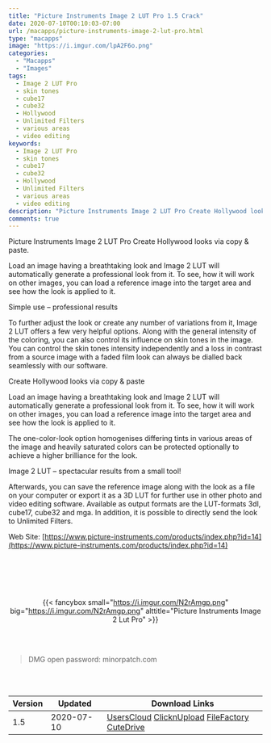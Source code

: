 ```yaml
---
title: "Picture Instruments Image 2 LUT Pro 1.5 Crack"
date: 2020-07-10T00:10:03-07:00
url: /macapps/picture-instruments-image-2-lut-pro.html
type: "macapps"
image: "https://i.imgur.com/lpA2F6o.png"
categories:
  - "Macapps"
  - "Images"
tags:
  - Image 2 LUT Pro
  - skin tones
  - cube17
  - cube32
  - Hollywood
  - Unlimited Filters
  - various areas
  - video editing
keywords:
  - Image 2 LUT Pro
  - skin tones
  - cube17
  - cube32
  - Hollywood
  - Unlimited Filters
  - various areas
  - video editing
description: "Picture Instruments Image 2 LUT Pro Create Hollywood looks via copy & paste"
comments: true
---
```


Picture Instruments Image 2 LUT Pro Create Hollywood looks via copy & paste.

Load an image having a breathtaking look and Image 2 LUT will automatically generate a professional look from it. To see, how it will work on other images, you can load a reference image into the target area and see how the look is applied to it.

Simple use – professional results

To further adjust the look or create any number of variations from it, Image 2 LUT offers a few very helpful options. Along with the general intensity of the coloring, you can also control its influence on skin tones in the image. You can control the skin tones intensity independently and a loss in contrast from a source image with a faded film look can always be dialled back seamlessly with our software.

Create Hollywood looks via copy & paste

Load an image having a breathtaking look and Image 2 LUT will automatically generate a professional look from it. To see, how it will work on other images, you can load a reference image into the target area and see how the look is applied to it.

The one-color-look option homogenises differing tints in various areas of the image and heavily saturated colors can be protected optionally to achieve a higher brilliance for the look.

Image 2 LUT – spectacular results from a small tool!

Afterwards, you can save the reference image along with the look as a file on your computer or export it as a 3D LUT for further use in other photo and video editing software. Available as output formats are the LUT-formats 3dl, cube17, cube32 and mga. In addition, it is possible to directly send the look to Unlimited Filters.

Web Site: [https://www.picture-instruments.com/products/index.php?id=14](https://www.picture-instruments.com/products/index.php?id=14)

<br/>
<br/>
<script async src="https://pagead2.googlesyndication.com/pagead/js/adsbygoogle.js"></script>
<ins class="adsbygoogle"
     style="display:block; text-align:center;"
     data-ad-layout="in-article"
     data-ad-format="fluid"
     data-ad-client="ca-pub-8746275014476192"
     data-ad-slot="5144997159"></ins>
<script>
     (adsbygoogle = window.adsbygoogle || []).push({});
</script>
<br/>
<br/>


<center>

{{< fancybox small="https://i.imgur.com/N2rAmgp.png" big="https://i.imgur.com/N2rAmgp.png" alttitle="Picture Instruments Image 2 Lut Pro" >}}

</center>

<br/>
<br/>


> DMG open password: minorpatch.com

<br/>

<br/>
<div id="history_version" class="history_version">

| Version | Updated | Download Links |
| ---- | ---- | ---- |
| 1.5 | 2020-07-10 | [UsersCloud](https://ouo.io/97Qoiq)   [ClicknUpload](https://ouo.io/mdD7n1)   [FileFactory](https://ouo.io/mdD7n1)   [CuteDrive](https://ouo.io/ZgG13y) |

</div>
